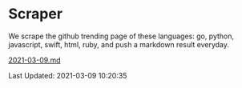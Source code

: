 # Scraper

We scrape the github trending page of these languages: go, python, javascript, swift, html, ruby, and push a markdown result everyday.

[2021-03-09.md](https://github.com/henson/Scraper/blob/master/2021-03-09.md)

Last Updated: 2021-03-09 10:20:35